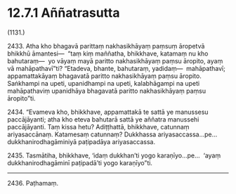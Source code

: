 

# 12.7.1 Aññatrasutta




(1131.)

2433\. Atha kho bhagavā parittaṃ nakhasikhāyaṃ paṃsuṃ āropetvā bhikkhū āmantesi—  “taṃ kiṃ maññatha, bhikkhave, katamaṃ nu kho bahutaraṃ—  yo vāyaṃ mayā paritto nakhasikhāyaṃ paṃsu āropito, ayaṃ vā mahāpathavī”ti? “Etadeva, bhante, bahutaraṃ, yadidaṃ—  mahāpathavī; appamattakāyaṃ bhagavatā paritto nakhasikhāyaṃ paṃsu āropito. Saṅkhampi na upeti, upanidhampi na upeti, kalabhāgampi na upeti mahāpathaviṃ upanidhāya bhagavatā paritto nakhasikhāyaṃ paṃsu āropito”ti.

2434\. “Evameva kho, bhikkhave, appamattakā te sattā ye manussesu paccājāyanti; atha kho eteva bahutarā sattā ye aññatra manussehi paccājāyanti. Taṃ kissa hetu? Adiṭṭhattā, bhikkhave, catunnaṃ ariyasaccānaṃ. Katamesaṃ catunnaṃ? Dukkhassa ariyasaccassa…pe…  dukkhanirodhagāminiyā paṭipadāya ariyasaccassa.

2435\. Tasmātiha, bhikkhave, ‘idaṃ dukkhan’ti yogo karaṇīyo…pe…  ‘ayaṃ dukkhanirodhagāminī paṭipadā’ti yogo karaṇīyo”ti.

---

2436\. Paṭhamaṃ.





